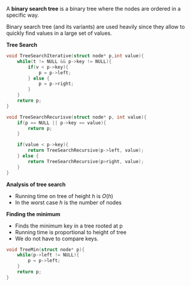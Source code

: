 A **binary search tree** is a binary tree where the nodes are ordered in a specific way.

Binary search tree (and its variants) are used heavily since they allow to quickly find values in a large set of values.

**Tree Search**
```C
void TreeSearchIterative(struct node* p,int value){
    while(t != NULL && p->key != NULL){
        if(v < p->key){
            p = p->left;
        } else {
            p = p->right;
        }
    }
    return p;
}

void TreeSearchRecurisve(struct node* p, int value){
    if(p == NULL || p->key == value){
        return p;
    }

    if(value < p->key){
        return TreeSearchRecursive(p->left, value);
    } else {
        return TreeSearchRecursive(p>right, value);
    }
}
```

**Analysis of tree search**
* Running time on tree of height $h$ is $O(h)$
* In the worst case $h$ is the number of nodes

**Finding the minimum**
* Finds the minimum key in a tree rooted at p
* Running time is proportional to height of tree
* We do not have to compare keys.

```c
void TreeMin(struct node* p){
    while(p->left != NULL){
        p = p->left;
    }
    return p;
}
```